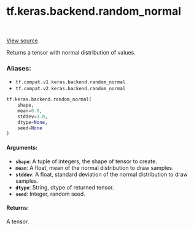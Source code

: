 <div itemscope itemtype="http://developers.google.com/ReferenceObject">
<meta itemprop="name" content="tf.keras.backend.random_normal" />
<meta itemprop="path" content="Stable" />
</div>

# tf.keras.backend.random_normal

<!-- Insert buttons -->

<table class="tfo-notebook-buttons tfo-api" align="left">
</table>

<a target="_blank" href="/code/stable/tensorflow/python/keras/backend.py">View source</a>



<!-- Start diff -->
Returns a tensor with normal distribution of values.

### Aliases:

* `tf.compat.v1.keras.backend.random_normal`
* `tf.compat.v2.keras.backend.random_normal`


``` python
tf.keras.backend.random_normal(
    shape,
    mean=0.0,
    stddev=1.0,
    dtype=None,
    seed=None
)
```



<!-- Placeholder for "Used in" -->


#### Arguments:


* <b>`shape`</b>: A tuple of integers, the shape of tensor to create.
* <b>`mean`</b>: A float, mean of the normal distribution to draw samples.
* <b>`stddev`</b>: A float, standard deviation of the normal distribution
    to draw samples.
* <b>`dtype`</b>: String, dtype of returned tensor.
* <b>`seed`</b>: Integer, random seed.


#### Returns:

A tensor.
